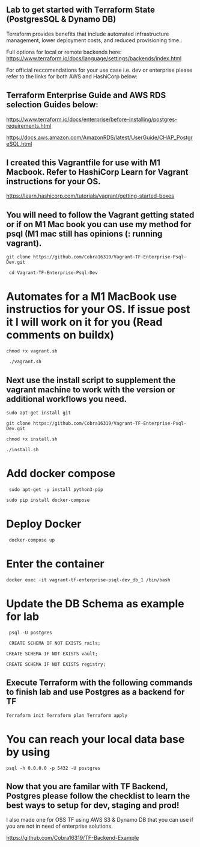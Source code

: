 ## Lab to get started with Terraform State (PostgresSQL & Dynamo DB)

Terraform provides benefits that include automated infrastructure management, lower deployment costs, and reduced provisioning time..

Full options for local or remote backends here: https://www.terraform.io/docs/language/settings/backends/index.html

For official reccomendations for your use case i.e. dev or enterprise please refer to the links for both AWS and HashiCorp below:

## Terraform Enterprise Guide and AWS RDS selection Guides below:


https://www.terraform.io/docs/enterprise/before-installing/postgres-requirements.html

https://docs.aws.amazon.com/AmazonRDS/latest/UserGuide/CHAP_PostgreSQL.html

## I created this Vagrantfile for use with M1 Macbook. Refer to HashiCorp Learn for Vagrant instructions for your OS. 


https://learn.hashicorp.com/tutorials/vagrant/getting-started-boxes


## You will need to follow the Vagrant getting stated or if on M1 Mac book you can use my method for psql (M1 mac still has opinions (: running vagrant).

``
git clone https://github.com/Cobra16319/Vagrant-TF-Enterprise-Psql-Dev.git 
``

`` 
cd Vagrant-TF-Enterprise-Psql-Dev 
`` 

# Automates for a M1 MacBook use instructios for your OS. If issue post it I will work on it for you (Read comments on buildx)

``
chmod +x vagrant.sh
``

`` 
./vagrant.sh
``


## Next use the install script to supplement the vagrant machine to work with the version or additional workflows you need.  

``
sudo apt-get install git
``

``
git clone https://github.com/Cobra16319/Vagrant-TF-Enterprise-Psql-Dev.git
``


``
chmod +x install.sh
``

``
./install.sh
``




# Add docker compose 

`` 
sudo apt-get -y install python3-pip
``

``
sudo pip install docker-compose
``


# Deploy Docker 

`` 
docker-compose up 
`` 

# Enter the container 

``
docker exec -it vagrant-tf-enterprise-psql-dev_db_1 /bin/bash
``

# Update the DB Schema as example for lab

`` 
psql -U postgres
``

`` 
CREATE SCHEMA IF NOT EXISTS rails;
``

``
CREATE SCHEMA IF NOT EXISTS vault;
``

``
CREATE SCHEMA IF NOT EXISTS registry;
``

## Execute Terraform with the following commands to finish lab and use Postgres as a backend for TF

``
Terraform init
Terraform plan
Terraform apply
``

# You can reach your local data base by using 

``
psql -h 0.0.0.0 -p 5432 -U postgres
``



## Now that you are familar with TF Backend, Postgres please follow the checklist to learn the best ways to setup for dev, staging and prod! 


I also made one for OSS TF using AWS S3 & Dynamo DB that you can use if you are not in need of enterprise solutions.

https://github.com/Cobra16319/TF-Backend-Example

